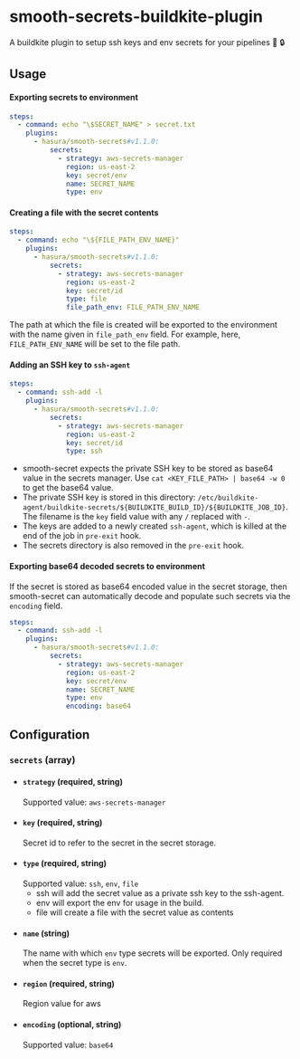 # smooth-secrets-buildkite-plugin
A buildkite plugin to setup ssh keys and env secrets for your pipelines :butter: :lock:

## Usage

#### Exporting secrets to environment
```yml
steps:
  - command: echo "\$SECRET_NAME" > secret.txt
    plugins:
      - hasura/smooth-secrets#v1.1.0:
          secrets:
            - strategy: aws-secrets-manager
              region: us-east-2
              key: secret/env
              name: SECRET_NAME
              type: env
```

#### Creating a file with the secret contents
```yml
steps:
  - command: echo "\${FILE_PATH_ENV_NAME}"
    plugins:
      - hasura/smooth-secrets#v1.1.0:
          secrets:
            - strategy: aws-secrets-manager
              region: us-east-2
              key: secret/id
              type: file
              file_path_env: FILE_PATH_ENV_NAME
```
The path at which the file is created will be exported to the environment with the name given in `file_path_env` field. For example, here, `FILE_PATH_ENV_NAME` will be set to the file path.

#### Adding an SSH key to `ssh-agent`
```yml
steps:
  - command: ssh-add -l
    plugins:
      - hasura/smooth-secrets#v1.1.0:
          secrets:
            - strategy: aws-secrets-manager
              region: us-east-2
              key: secret/id
              type: ssh
```
- smooth-secret expects the private SSH key to be stored as base64 value in the secrets manager. Use `cat <KEY_FILE_PATH> | base64 -w 0` to get the base64 value.
- The private SSH key is stored in this directory: `/etc/buildkite-agent/buildkite-secrets/${BUILDKITE_BUILD_ID}/${BUILDKITE_JOB_ID}`. The filename is the `key` field value with any `/` replaced with `-`.
- The keys are added to a newly created `ssh-agent`, which is killed at the end of the job in `pre-exit` hook. 
- The secrets directory is also removed in the `pre-exit` hook.

#### Exporting base64 decoded secrets to environment
If the secret is stored as base64 encoded value in the secret storage, then smooth-secret can automatically decode and populate such secrets via the `encoding` field.
```yml
steps:
  - command: ssh-add -l
    plugins:
      - hasura/smooth-secrets#v1.1.0:
          secrets:
            - strategy: aws-secrets-manager
              region: us-east-2
              key: secret/env
              name: SECRET_NAME
              type: env
              encoding: base64
```

## Configuration

### `secrets` (array)
- #### `strategy` (required, string)
    Supported value: `aws-secrets-manager`
- #### `key` (required, string)
    Secret id to refer to the secret in the secret storage.
- #### `type` (required, string)
    Supported value: `ssh`, `env`, `file`
    - ssh will add the secret value as a private ssh key to the ssh-agent.
    - env will export the env for usage in the build.
    - file will create a file with the secret value as contents
- #### `name` (string)
    The name with which `env` type secrets will be exported.
    Only required when the secret type is `env`.
- #### `region` (required, string)
    Region value for aws
- #### `encoding` (optional, string)
    Supported value: `base64`
